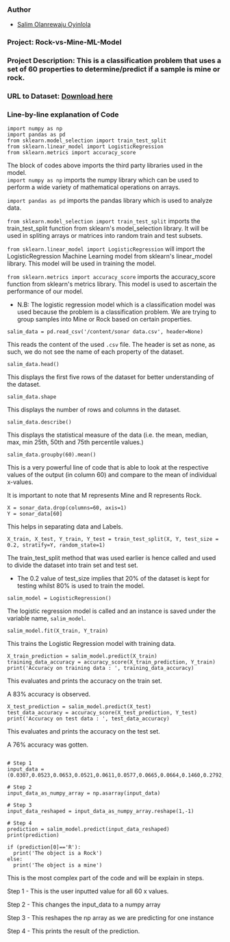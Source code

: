 

### Author

* [Salim Olanrewaju Oyinlola](https://twitter.com/salimopines)

### Project: Rock-vs-Mine-ML-Model

### Project Description: This is a classification problem that uses a set of 60 properties to determine/predict if a sample is mine or rock. 

### URL to Dataset: [Download here](https://drive.google.com/file/d/1pQxtljlNVh0DHYg-Ye7dtpDTlFceHVfa/view)

### Line-by-line explanation of Code

```
import numpy as np
import pandas as pd
from sklearn.model_selection import train_test_split
from sklearn.linear_model import LogisticRegression
from sklearn.metrics import accuracy_score
```
The block of codes above imports the third party libraries used in the model.  
`import numpy as np` imports the numpy library which can be used to perform a wide variety of mathematical operations on arrays.

`import pandas as pd` imports the pandas library which is used to analyze data.

`from sklearn.model_selection import train_test_split` imports the train_test_split function from sklearn's model_selection library. It will be used in spliting arrays or matrices into random train and test subsets.

`from sklearn.linear_model import LogisticRegression` will import the LogisticRegression Machine Learning model from sklearn's linear_model library. This model will be used in training the model. 

`from sklearn.metrics import accuracy_score` imports the accuracy_score function from sklearn's metrics library. This model is used to ascertain the performance of our model. 

- N.B: The logistic regression model which is a classification model was used because the problem is a classification problem. We are trying to group samples into Mine or Rock based on certain properties.  

```
salim_data = pd.read_csv('/content/sonar data.csv', header=None)
```

This reads the content of the used `.csv` file. The header is set as none, as such, we do not see the name of each property of the dataset. 

```
salim_data.head()
```
This displays the first five rows of the dataset for better understanding of the dataset. 

```
salim_data.shape
```
This displays the number of rows and columns in the dataset. 

```
salim_data.describe() 
```
This displays the statistical measure of the data (i.e.  the mean, median, max, min 25th, 50th and 75th percentile values.)

```
salim_data.groupby(60).mean()
```
This is a very powerful line of code that is able to look at the respective values of the output (in column 60) and compare to the mean of individual x-values. 

It is important to note that M represents Mine and R represents Rock.

```
X = sonar_data.drop(columns=60, axis=1)
Y = sonar_data[60]
```

This helps in separating data and Labels. 
```
X_train, X_test, Y_train, Y_test = train_test_split(X, Y, test_size = 0.2, stratify=Y, random_state=1)
```
The train_test_split method that was used earlier is hence called and used to divide the dataset into train set and test set. 

- The 0.2 value of test_size implies that 20% of the dataset is kept for testing whilst 80% is used to train the model. 

```
salim_model = LogisticRegression()
```

The logistic regression model is called and an instance is saved under the variable name, `salim_model`. 

```
salim_model.fit(X_train, Y_train)
```
This trains the Logistic Regression model with training data.

```
X_train_prediction = salim_model.predict(X_train)
training_data_accuracy = accuracy_score(X_train_prediction, Y_train) 
print('Accuracy on training data : ', training_data_accuracy)
```
This evaluates and prints the accuracy on the train set.

A 83% accuracy is observed. 
```
X_test_prediction = salim_model.predict(X_test)
test_data_accuracy = accuracy_score(X_test_prediction, Y_test)
print('Accuracy on test data : ', test_data_accuracy)
```
This evaluates and prints the accuracy on the test set. 

A 76% accuracy was gotten.  
```

# Step 1
input_data = (0.0307,0.0523,0.0653,0.0521,0.0611,0.0577,0.0665,0.0664,0.1460,0.2792,0.3877,0.4992,0.4981,0.4972,0.5607,0.7339,0.8230,0.9173,0.9975,0.9911,0.8240,0.6498,0.5980,0.4862,0.3150,0.1543,0.0989,0.0284,0.1008,0.2636,0.2694,0.2930,0.2925,0.3998,0.3660,0.3172,0.4609,0.4374,0.1820,0.3376,0.6202,0.4448,0.1863,0.1420,0.0589,0.0576,0.0672,0.0269,0.0245,0.0190,0.0063,0.0321,0.0189,0.0137,0.0277,0.0152,0.0052,0.0121,0.0124,0.0055)

# Step 2
input_data_as_numpy_array = np.asarray(input_data)

# Step 3
input_data_reshaped = input_data_as_numpy_array.reshape(1,-1)

# Step 4
prediction = salim_model.predict(input_data_reshaped)
print(prediction)

if (prediction[0]=='R'):
  print('The object is a Rock')
else:
  print('The object is a mine')

```

This is the most complex part of the code and will be explain in steps. 

Step 1 - This is the user inputted value for all 60 x values. 

Step 2 - This changes the input_data to a numpy array

Step 3 - This reshapes the np array as we are predicting for one instance

Step 4 - This prints the result of the prediction. 
